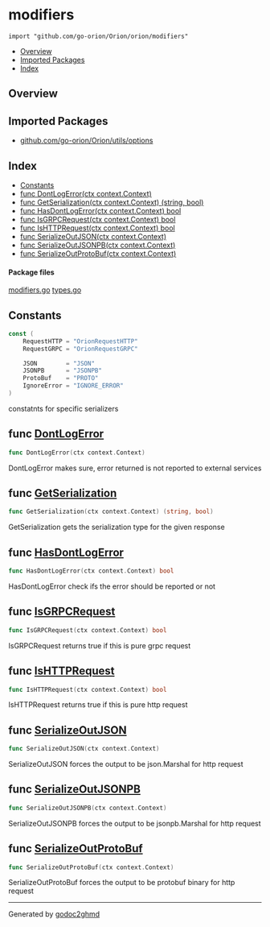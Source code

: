# modifiers
`import "github.com/go-orion/Orion/orion/modifiers"`

* [Overview](#pkg-overview)
* [Imported Packages](#pkg-imports)
* [Index](#pkg-index)

## <a name="pkg-overview">Overview</a>

## <a name="pkg-imports">Imported Packages</a>

- [github.com/go-orion/Orion/utils/options](./../../utils/options)

## <a name="pkg-index">Index</a>
* [Constants](#pkg-constants)
* [func DontLogError(ctx context.Context)](#DontLogError)
* [func GetSerialization(ctx context.Context) (string, bool)](#GetSerialization)
* [func HasDontLogError(ctx context.Context) bool](#HasDontLogError)
* [func IsGRPCRequest(ctx context.Context) bool](#IsGRPCRequest)
* [func IsHTTPRequest(ctx context.Context) bool](#IsHTTPRequest)
* [func SerializeOutJSON(ctx context.Context)](#SerializeOutJSON)
* [func SerializeOutJSONPB(ctx context.Context)](#SerializeOutJSONPB)
* [func SerializeOutProtoBuf(ctx context.Context)](#SerializeOutProtoBuf)

#### <a name="pkg-files">Package files</a>
[modifiers.go](./modifiers.go) [types.go](./types.go) 

## <a name="pkg-constants">Constants</a>
``` go
const (
    RequestHTTP = "OrionRequestHTTP"
    RequestGRPC = "OrionRequestGRPC"

    JSON        = "JSON"
    JSONPB      = "JSONPB"
    ProtoBuf    = "PROTO"
    IgnoreError = "IGNORE_ERROR"
)
```
constatnts for specific serializers

## <a name="DontLogError">func</a> [DontLogError](./modifiers.go#L46)
``` go
func DontLogError(ctx context.Context)
```
DontLogError makes sure, error returned is not reported to external services

## <a name="GetSerialization">func</a> [GetSerialization](./modifiers.go#L36)
``` go
func GetSerialization(ctx context.Context) (string, bool)
```
GetSerialization gets the serialization type for the given response

## <a name="HasDontLogError">func</a> [HasDontLogError](./modifiers.go#L51)
``` go
func HasDontLogError(ctx context.Context) bool
```
HasDontLogError check ifs the error should be reported or not

## <a name="IsGRPCRequest">func</a> [IsGRPCRequest](./modifiers.go#L65)
``` go
func IsGRPCRequest(ctx context.Context) bool
```
IsGRPCRequest returns true if this is pure grpc request

## <a name="IsHTTPRequest">func</a> [IsHTTPRequest](./modifiers.go#L58)
``` go
func IsHTTPRequest(ctx context.Context) bool
```
IsHTTPRequest returns true if this is pure http request

## <a name="SerializeOutJSON">func</a> [SerializeOutJSON](./modifiers.go#L21)
``` go
func SerializeOutJSON(ctx context.Context)
```
SerializeOutJSON forces the output to be json.Marshal for http request

## <a name="SerializeOutJSONPB">func</a> [SerializeOutJSONPB](./modifiers.go#L26)
``` go
func SerializeOutJSONPB(ctx context.Context)
```
SerializeOutJSONPB forces the output to be jsonpb.Marshal for http request

## <a name="SerializeOutProtoBuf">func</a> [SerializeOutProtoBuf](./modifiers.go#L31)
``` go
func SerializeOutProtoBuf(ctx context.Context)
```
SerializeOutProtoBuf forces the output to be protobuf binary for http request

- - -
Generated by [godoc2ghmd](https://github.com/GandalfUK/godoc2ghmd)